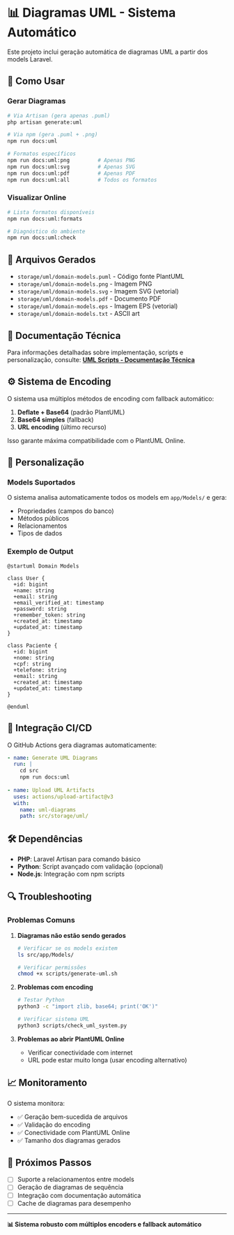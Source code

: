 # 📊 Diagramas UML - Sistema Automático

Este projeto inclui geração automática de diagramas UML a partir dos models Laravel.

## 🚀 Como Usar

### Gerar Diagramas

```bash
# Via Artisan (gera apenas .puml)
php artisan generate:uml

# Via npm (gera .puml + .png)
npm run docs:uml

# Formatos específicos
npm run docs:uml:png         # Apenas PNG
npm run docs:uml:svg         # Apenas SVG
npm run docs:uml:pdf         # Apenas PDF
npm run docs:uml:all         # Todos os formatos
```

### Visualizar Online

```bash
# Lista formatos disponíveis
npm run docs:uml:formats

# Diagnóstico do ambiente
npm run docs:uml:check
```

## 📁 Arquivos Gerados

- `storage/uml/domain-models.puml` - Código fonte PlantUML
- `storage/uml/domain-models.png` - Imagem PNG
- `storage/uml/domain-models.svg` - Imagem SVG (vetorial)
- `storage/uml/domain-models.pdf` - Documento PDF
- `storage/uml/domain-models.eps` - Imagem EPS (vetorial)
- `storage/uml/domain-models.txt` - ASCII art

## 📖 Documentação Técnica

Para informações detalhadas sobre implementação, scripts e personalização, consulte:
**[UML Scripts - Documentação Técnica](./UML_SCRIPTS.md)**

## ⚙️ Sistema de Encoding

O sistema usa múltiplos métodos de encoding com fallback automático:

1. **Deflate + Base64** (padrão PlantUML)
2. **Base64 simples** (fallback)
3. **URL encoding** (último recurso)

Isso garante máxima compatibilidade com o PlantUML Online.

## 🔧 Personalização

### Models Suportados

O sistema analisa automaticamente todos os models em `app/Models/` e gera:

- Propriedades (campos do banco)
- Métodos públicos
- Relacionamentos
- Tipos de dados

### Exemplo de Output

```plantuml
@startuml Domain Models

class User {
  +id: bigint
  +name: string
  +email: string
  +email_verified_at: timestamp
  +password: string
  +remember_token: string
  +created_at: timestamp
  +updated_at: timestamp
}

class Paciente {
  +id: bigint
  +nome: string
  +cpf: string
  +telefone: string
  +email: string
  +created_at: timestamp
  +updated_at: timestamp
}

@enduml
```

## 🔄 Integração CI/CD

O GitHub Actions gera diagramas automaticamente:

```yaml
- name: Generate UML Diagrams
  run: |
    cd src
    npm run docs:uml
    
- name: Upload UML Artifacts
  uses: actions/upload-artifact@v3
  with:
    name: uml-diagrams
    path: src/storage/uml/
```

## 🛠️ Dependências

- **PHP**: Laravel Artisan para comando básico
- **Python**: Script avançado com validação (opcional)
- **Node.js**: Integração com npm scripts

## 🔍 Troubleshooting

### Problemas Comuns

1. **Diagramas não estão sendo gerados**
   ```bash
   # Verificar se os models existem
   ls src/app/Models/
   
   # Verificar permissões
   chmod +x scripts/generate-uml.sh
   ```

2. **Problemas com encoding**
   ```bash
   # Testar Python
   python3 -c "import zlib, base64; print('OK')"
   
   # Verificar sistema UML
   python3 scripts/check_uml_system.py
   ```

3. **Problemas ao abrir PlantUML Online**
   - Verificar conectividade com internet
   - URL pode estar muito longa (usar encoding alternativo)

## 📈 Monitoramento

O sistema monitora:
- ✅ Geração bem-sucedida de arquivos
- ✅ Validação do encoding
- ✅ Conectividade com PlantUML Online
- ✅ Tamanho dos diagramas gerados

## 🎯 Próximos Passos

- [ ] Suporte a relacionamentos entre models
- [ ] Geração de diagramas de sequência
- [ ] Integração com documentação automática
- [ ] Cache de diagramas para desempenho

---

**📊 Sistema robusto com múltiplos encoders e fallback automático**
